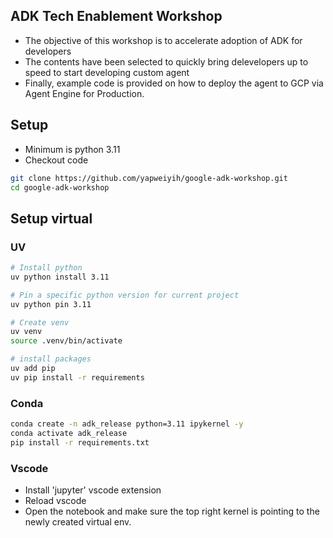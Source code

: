 ## ADK Tech Enablement Workshop

- The objective of this workshop is to accelerate adoption of ADK for developers
- The contents have been selected to quickly bring delevelopers up to speed to start developing custom agent
- Finally, example code is provided on how to deploy the agent to GCP via Agent Engine for Production.

## Setup
- Minimum is python 3.11
- Checkout code
```bash
git clone https://github.com/yapweiyih/google-adk-workshop.git
cd google-adk-workshop
```

## Setup virtual 

### UV

```bash
# Install python
uv python install 3.11

# Pin a specific python version for current project
uv python pin 3.11

# Create venv
uv venv
source .venv/bin/activate

# install packages
uv add pip
uv pip install -r requirements
```

### Conda
```bash
conda create -n adk_release python=3.11 ipykernel -y
conda activate adk_release
pip install -r requirements.txt
```


### Vscode
- Install 'jupyter' vscode extension
- Reload vscode
- Open the notebook and make sure the top right kernel is pointing to the newly created virtual env.
